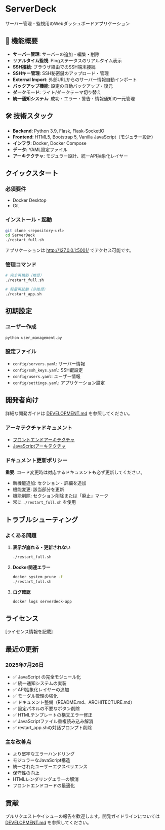 # ServerDeck

サーバー管理・監視用のWebダッシュボードアプリケーション

## 🚀 機能概要

- **サーバー管理**: サーバーの追加・編集・削除
- **リアルタイム監視**: Pingステータスのリアルタイム表示
- **SSH接続**: ブラウザ経由でのSSH端末接続
- **SSHキー管理**: SSH秘密鍵のアップロード・管理
- **External Import**: 外部URLからのサーバー情報自動インポート
- **バックアップ機能**: 設定の自動バックアップ・復元
- **ダークモード**: ライト/ダークテーマ切り替え
- **統一通知システム**: 成功・エラー・警告・情報通知の一元管理

## 🛠 技術スタック

- **Backend**: Python 3.9, Flask, Flask-SocketIO
- **Frontend**: HTML5, Bootstrap 5, Vanilla JavaScript（モジュラー設計）
- **インフラ**: Docker, Docker Compose
- **データ**: YAML設定ファイル
- **アーキテクチャ**: モジュラー設計、統一API抽象化レイヤー

## クイックスタート

### 必須要件
- Docker Desktop
- Git

### インストール・起動
```bash
git clone <repository-url>
cd ServerDeck
./restart_full.sh
```

アプリケーションは http://127.0.0.1:5001/ でアクセス可能です。

### 管理コマンド
```bash
# 完全再構築（推奨）
./restart_full.sh

# 軽量再起動（非推奨）
./restart_app.sh
```

## 初期設定

### ユーザー作成
```bash
python user_management.py
```

### 設定ファイル
- `config/servers.yaml`: サーバー情報
- `config/ssh_keys.yaml`: SSH鍵設定
- `config/users.yaml`: ユーザー情報
- `config/settings.yaml`: アプリケーション設定

## 開発者向け

詳細な開発ガイドは [DEVELOPMENT.md](DEVELOPMENT.md) を参照してください。

### アーキテクチャドキュメント
- [フロントエンドアーキテクチャ](FRONTEND_ARCHITECTURE.md)
- [JavaScriptアーキテクチャ](JAVASCRIPT_ARCHITECTURE.md)

### ドキュメント更新ポリシー
**重要**: コード変更時は対応するドキュメントも必ず更新してください。
- 新機能追加: セクション・詳細を追加
- 機能変更: 該当部分を更新
- 機能削除: セクション削除または「廃止」マーク
- 常に `./restart_full.sh` を使用

## トラブルシューティング

### よくある問題
1. **表示が崩れる・更新されない**
   ```bash
   ./restart_full.sh
   ```

2. **Docker関連エラー**
   ```bash
   docker system prune -f
   ./restart_full.sh
   ```

3. **ログ確認**
   ```bash
   docker logs serverdeck-app
   ```

## ライセンス

[ライセンス情報を記載]

## 最近の更新

### 2025年7月26日
- ✅ JavaScript の完全モジュール化
- ✅ 統一通知システムの実装
- ✅ API抽象化レイヤーの追加
- ✅ モーダル管理の強化
- ✅ ドキュメント整備（README.md、ARCHITECTURE.md）
- ✅ 設定パネルの不要なボタン削除
- ✅ HTMLテンプレートの構文エラー修正
- ✅ JavaScriptファイル重複読み込み解消
- ✅ restart_app.shの対話プロンプト削除

### 主な改善点
- より堅牢なエラーハンドリング
- モジュラーなJavaScript構造
- 統一されたユーザーエクスペリエンス
- 保守性の向上
- HTMLレンダリングエラーの解消
- フロントエンドコードの最適化

## 貢献

プルリクエストやイシューの報告を歓迎します。開発ガイドラインについては [DEVELOPMENT.md](DEVELOPMENT.md) を参照してください。
